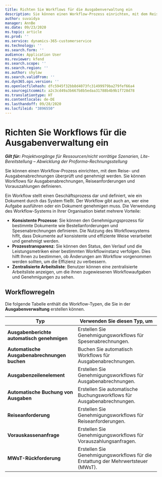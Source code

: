 ```yaml
---
title: Richten Sie Workflows für die Ausgabenverwaltung ein
description: Sie können einen Workflow-Prozess einrichten, mit dem Reise- und Ausgabenabrechnungen überprüft und genehmigt werden.
author: suvaidya
manager: AnnBe
ms.date: 09/23/2020
ms.topic: article
ms.prod: ''
ms.service: dynamics-365-customerservice
ms.technology: ''
ms.search.form: ''
audience: Application User
ms.reviewer: kfend
ms.search.scope: ''
ms.search.region: ''
ms.author: shylaw
ms.search.validFrom: ''
ms.dyn365.ops.version: ''
ms.openlocfilehash: dfc5945f32bb8d4073fc31499979ba279fef66a4
ms.sourcegitcommit: a2c3cd49a3b667b8b5edaa31788b4b9b1f728d78
ms.translationtype: HT
ms.contentlocale: de-DE
ms.lasthandoff: 09/28/2020
ms.locfileid: "3896550"
---
```

# <a name="set-up-workflows-for-expense-management"></a>Richten Sie Workflows für die Ausgabenverwaltung ein

_**Gilt für:** Projektvorgänge für Ressourcen/nicht vorrätige Szenarien, Lite-Bereitstellung – Abwicklung der Proforma-Rechnungsstellung_

Sie können einen Workflow-Prozess einrichten, mit dem Reise- und Ausgabenabrechnungen überprüft und genehmigt werden. Sie können Workflows für Ausgabenabrechnungen, Reiseanforderungen und Vorauszahlungen definieren.

Ein Workflow stellt einen Geschäftsprozess dar und definiert, wie ein Dokument durch das System fließt. Der Workflow gibt auch an, wer eine Aufgabe ausführen oder ein Dokument genehmigen muss. Die Verwendung des Workflow-Systems in Ihrer Organisation bietet mehrere Vorteile:

- **Konsistente Prozesse**: Sie können den Genehmigungsprozess für bestimmte Dokumente wie Bestellanforderungen und Spesenabrechnungen definieren. Die Nutzung des Workflowsystems hiflt, dass Dokumente auf konsistente und effiziente Weise verarbeitet und genehmigt werden.
- **Prozesstransparenz**: Sie können den Status, den Verlauf und die Leistungsmetriken einer bestimmten Workflowinstanz verfolgen. Dies hilft Ihnen zu bestimmen, ob Änderungen am Workflow vorgenommen werden sollten, um die Effizienz zu verbessern.
- **Zentralisierte Arbeitsliste**: Benutzer können eine zentralisierte Arbeitsliste anzeigen, um die ihnen zugewiesenen Workflowaufgaben und Genehmigungen zu sehen. 

## <a name="workflow-types"></a>Workflowregeln

Die folgende Tabelle enthält die Workflow-Typen, die Sie in der **Ausgabenverwaltung** erstellen können.


|              <strong>Typ</strong>              |                   <strong>Verwenden Sie diesen Typ, um</strong>                   |
|-------------------------------------------------|-----------------------------------------------------------------------|
|   <strong>Ausgabenberichte automatisch genehmigen</strong> |            Erstellen Sie Genehmigungsworkflows für Spesenabrechnungen.             |
|  <strong>Automatische Ausgabenabrechnungen buchen</strong>   |        Buchen Sie automatisch Workflows für Ausgabenabrechnungen.        |
|       <strong>Ausgabenzeilenelement</strong>        |     Erstellen Sie Genehmigungsworkflows für Ausgabenabrechnungen.      |
| <strong>Automatische Buchung von Ausgaben</strong> | Erstellen Sie automatische Buchungsworkflows für Ausgabenabrechnungen. |
|       <strong>Reiseanforderung</strong>       |          Erstellen Sie Genehmigungsworkflows für Reiseanforderungen.           |
|      <strong>Vorauskassenanfrage</strong>      |         Erstellen Sie Genehmigungsworkflows für Vorauszahlungsanfragen.          |
|        <strong>MWsT-Rückforderung</strong>        | Erstellen Sie Genehmigungsworkflows für die Erstattung der Mehrwertsteuer (MWsT).  |
